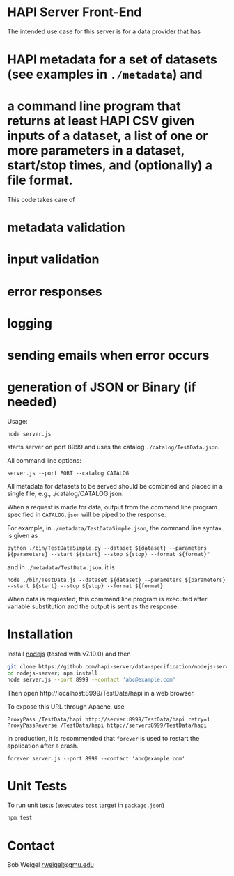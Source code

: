 # HAPI Server Front-End

The intended use case for this server is for a data provider that has

# HAPI metadata for a set of datasets (see examples in `./metadata`) and
# a command line program that returns at least HAPI CSV given inputs of a dataset, a list of one or more parameters in a dataset, start/stop times, and (optionally) a file format.

This code takes care of
# metadata validation
# input validation
# error responses
# logging
# sending emails when error occurs
# generation of JSON or Binary (if needed)

Usage:

`node server.js`

starts server on port 8999 and uses the catalog `./catalog/TestData.json`. 
 
All command line options:

`server.js --port PORT --catalog CATALOG`

All metadata for datasets to be served should be combined and placed in a single file, e.g., ./catalog/CATALOG.json.

When a request is made for data, output from the command line program specified in `CATALOG.json` will be piped to the response.

For example, in `./metadata/TestDataSimple.json`, the command line syntax is given as

`python ./bin/TestDataSimple.py --dataset ${dataset} --parameters ${parameters} --start ${start} --stop ${stop} --format ${format}"`

and in `./metadata/TestData.json`, it is

`node ./bin/TestData.js --dataset ${dataset} --parameters ${parameters} --start ${start} --stop ${stop} --format ${format}`

When data is requested, this command line program is executed after variable substitution and the output is sent as the response.

# Installation

Install [nodejs](https://nodejs.org/en/download/) (tested with v7.10.0) and then

```bash
git clone https://github.com/hapi-server/data-specification/nodejs-server
cd nodejs-server; npm install
node server.js --port 8999 --contact 'abc@example.com'
```

Then open http://localhost:8999/TestData/hapi in a web browser.

To expose this URL through Apache, use

```
ProxyPass /TestData/hapi http://server:8999/TestData/hapi retry=1
ProxyPassReverse /TestData/hapi http://server:8999/TestData/hapi
```

In production, it is recommended that `forever` is used to restart the application after a crash.

```
forever server.js --port 8999 --contact 'abc@example.com'
```

# Unit Tests

To run unit tests (executes `test` target in `package.json`)

```
npm test
```

# Contact

Bob Weigel <rweigel@gmu.edu>